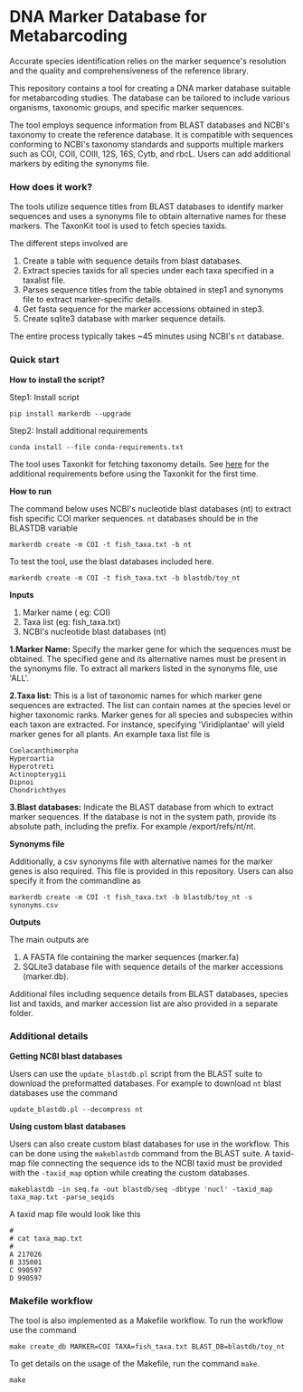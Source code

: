 # DNA Marker Database for Metabarcoding

Accurate species identification relies on the marker sequence's resolution and the quality and comprehensiveness of the
reference library.

This repository contains a tool for creating a DNA marker database suitable for metabarcoding studies. The database can
be tailored to include various organisms, taxonomic groups, and specific marker sequences.

The tool employs sequence information from BLAST databases and NCBI's taxonomy to create the reference database. It is compatible with sequences conforming to NCBI's taxonomy standards and supports multiple markers such as COI,
COII, COIII, 12S, 16S, Cytb, and rbcL. Users can add additional markers by editing the synonyms file.

### How does it work?

The tools utilize sequence titles from BLAST databases to identify marker sequences and uses a synonyms file to obtain
alternative names for these markers. The TaxonKit tool is used to fetch species taxids.

The different steps involved are

1. Create a table with sequence details from blast databases.
2. Extract species taxids for all species under each taxa specified in a taxalist file.
3. Parses sequence titles from the table obtained in step1 and synonyms file to extract marker-specific details.
4. Get fasta sequence for the marker accessions obtained in step3.
5. Create sqlite3 database with marker sequence details.

The entire process typically takes ~45 minutes using NCBI's `nt` database.

### Quick start

**How to install the script?**

Step1: Install script

    pip install markerdb --upgrade

Step2: Install additional requirements

    conda install --file conda-requirements.txt

The tool uses Taxonkit for fetching taxonomy details. See [here](https://bioinf.shenwei.me/taxonkit/usage/#before-use)
for the additional requirements before using the Taxonkit for the first time.

**How to run**

The command below uses NCBI's nucleotide blast databases (nt) to extract fish specific COI marker sequences.
`nt` databases should be in the BLASTDB variable

    markerdb create -m COI -t fish_taxa.txt -b nt

To test the tool, use the blast databases included here.

    markerdb create -m COI -t fish_taxa.txt -b blastdb/toy_nt 

**Inputs**

1. Marker name ( eg: COI)
2. Taxa list (eg: fish_taxa.txt)
3. NCBI's nucleotide blast databases (nt)

**1.Marker Name:** Specify the marker gene for which the sequences must be obtained. The specified gene and its
alternative names must be present in the synonyms file. To extract all markers listed in the synonyms file, use 'ALL'.

**2.Taxa list:** This is a list of taxonomic names for which marker gene sequences are extracted. The list can contain
names at the species level or higher taxonomic ranks. Marker genes for all species and subspecies within each taxon are
extracted. For instance, specifying 'Viridiplantae' will yield marker genes for all plants. An example taxa list file is

    Coelacanthimorpha
    Hyperoartia
    Hyperotreti
    Actinopterygii
    Dipnoi
    Chondrichthyes

**3.Blast databases:** Indicate the BLAST database from which to extract marker sequences. If the database is not in the
system path, provide its absolute path, including the prefix. For example /export/refs/nt/nt.

**Synonyms file**

Additionally, a csv synonyms file with alternative names for the marker genes is also required. This file is provided in
this repository. Users can also specify it from the commandline as

    markerdb create -m COI -t fish_taxa.txt -b blastdb/toy_nt -s synonyms.csv

**Outputs**

The main outputs are

1. A FASTA file containing the marker sequences (marker.fa)
2. SQLite3 database file with sequence details of the marker accessions (marker.db).

Additional files including sequence details from BLAST databases, species list and taxids, and marker accession list are
also provided in a separate folder.

### Additional details

**Getting NCBI blast databases**

Users can use the `update_blastdb.pl` script from the BLAST suite to download the preformatted databases. For example to
download `nt` blast databases use the command

    update_blastdb.pl --decompress nt

**Using custom blast databases**

Users can also create custom blast databases for use in the workflow. This can be done using the `makeblastdb` command
from the BLAST suite. A taxid-map file connecting the sequence ids to the NCBI taxid must be provided with
the `-taxid_map` option while creating the custom databases.

    makeblastdb -in seq.fa -out blastdb/seq -dbtype 'nucl' -taxid_map taxa_map.txt -parse_seqids

A taxid map file would look like this

    #
    # cat taxa_map.txt
    #
    A 217026
    B 335001
    C 990597
    D 990597

### Makefile workflow

The tool is also implemented as a Makefile workflow. To run the workflow use the command

    make create_db MARKER=COI TAXA=fish_taxa.txt BLAST_DB=blastdb/toy_nt

To get details on the usage of the Makefile, run the command `make`.

    make

